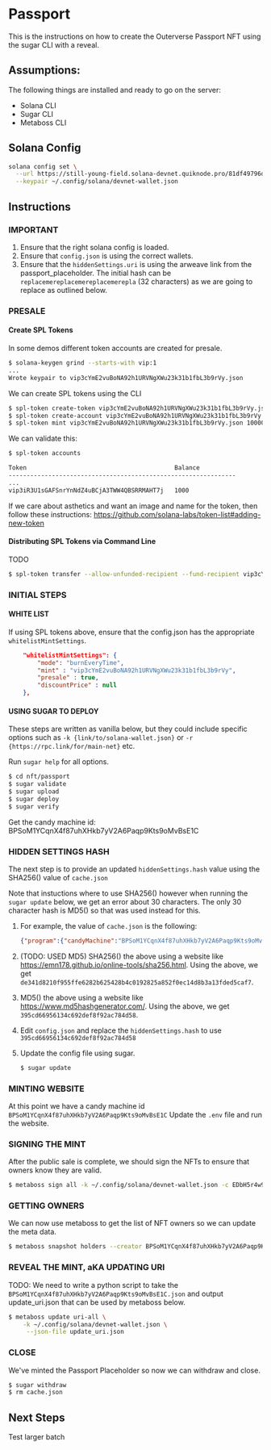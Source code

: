 # Passport 

This is the instructions on how to create the Outerverse Passport NFT
using the sugar CLI with a reveal.

## Assumptions:
The following things are installed and ready to go on the server:
- Solana CLI
- Sugar CLI
- Metaboss CLI

## Solana Config

```bash
solana config set \
  --url https://still-young-field.solana-devnet.quiknode.pro/81df49796d09f840779524549a89c1d8c9eefb42/ \
  --keypair ~/.config/solana/devnet-wallet.json
```

## Instructions

### IMPORTANT
1. Ensure that the right solana config is loaded.
1. Ensure that `config.json` is using the correct wallets.
1. Ensure that the `hiddenSettings.uri` is using the arweave link from the passport_placeholder.  The initial hash can be `replacemereplacemereplacemerepla` (32 characters) as we are going to replace as outlined below.

### PRESALE

#### Create SPL Tokens

In some demos different token accounts are created for presale.

```bash
$ solana-keygen grind --starts-with vip:1
...
Wrote keypair to vip3cYmE2vuBoNA92h1URVNgXWu23k31b1fbL3b9rVy.json
```

We can create SPL tokens using the CLI

```bash
$ spl-token create-token vip3cYmE2vuBoNA92h1URVNgXWu23k31b1fbL3b9rVy.json --decimals 0
$ spl-token create-account vip3cYmE2vuBoNA92h1URVNgXWu23k31b1fbL3b9rVy.json
$ spl-token mint vip3cYmE2vuBoNA92h1URVNgXWu23k31b1fbL3b9rVy.json 10000
```

We can validate this:
```bash
$ spl-token accounts

Token                                         Balance
---------------------------------------------------------------
...
vip3iR3U1sGAFSnrYnNdZ4uBCjA3TWW4QBSRRMAHT7j   1000
```

If we care about asthetics and want an image and name for the token, then follow
these instructions: https://github.com/solana-labs/token-list#adding-new-token

#### Distributing SPL Tokens via Command Line

TODO

```bash
$ spl-token transfer --allow-unfunded-recipient --fund-recipient vip3cYmE2vuBoNA92h1URVNgXWu23k31b1fbL3b9rVy 5 8tBxoLVjvAoCzYdENnNxP36MCvzKmiPhCgGB6xu4aVhE
```

### INITIAL STEPS

#### WHITE LIST

If using SPL tokens above, ensure that the config.json has the appropriate `whitelistMintSettings`.

```json
    "whitelistMintSettings": {
        "mode": "burnEveryTime",
        "mint" : "vip3cYmE2vuBoNA92h1URVNgXWu23k31b1fbL3b9rVy",
        "presale" : true,
        "discountPrice" : null
    },
```

#### USING SUGAR TO DEPLOY


These steps are written as vanilla below, but they could include specific options such as `-k {link/to/solana-wallet.json}` or `-r {https://rpc.link/for/main-net}` etc.  

Run `sugar help` for all options.

```bash
$ cd nft/passport
$ sugar validate
$ sugar upload
$ sugar deploy
$ sugar verify
```

Get the candy machine id: BPSoM1YCqnX4f87uhXHkb7yV2A6Paqp9Kts9oMvBsE1C

### HIDDEN SETTINGS HASH

The next step is to provide an updated `hiddenSettings.hash` value using the SHA256() value of `cache.json`

Note that instuctions where to use SHA256() however when running the `sugar update` below, we get an error about 30 characters.
The only 30 character hash is MD5() so that was used instead for this.

1. For example, the value of `cache.json` is the following:
    ```json
    {"program":{"candyMachine":"BPSoM1YCqnX4f87uhXHkb7yV2A6Paqp9Kts9oMvBsE1C","candyMachineCreator":"CUaPGmcmTiYTGCtderok5WPsENwrnqcNbWn5drdczyU2"},"items":{"0":{"name":"Testverse Passport #00000","image_hash":"fb29e9d83cc7963f90b045de01d45ffa7312b7793cba79ad5bc2c5c146956705","image_link":"https://arweave.net/WLNgbCx9afbfZkJ_2U8uHyGMGbh4tniSOSMFaD6wPmo","metadata_hash":"1e2762c81c12d7af8325a69f01a39b31c6d56cf1631f26b7b9689a1c36e41467","metadata_link":"https://arweave.net/66qabHg8n8cyWCmV7lACWS0iTuGu4E1uPRabb51npbE","onChain":false},"1":{"name":"Testverse Passport #00001","image_hash":"75f8ce39f970ebd559fb54be4cf344f84ddf5d3829270f39fc2eb8d405e1f2c1","image_link":"https://arweave.net/oaxV0RxLUnsJqVZS8FpR9XKulvoWSObCKvF0n8uVTuw","metadata_hash":"5651682bd3caad9f38d747d4684ec3c40a6201c7619d4140bb88ca3ec306e80c","metadata_link":"https://arweave.net/tHbMbBZI9Y1C30aG0_Ys-Cveb4k517OPkT0sJycFinI","onChain":false}}}
    ```

1. (TODO: USED MD5) SHA256() the above using a website like https://emn178.github.io/online-tools/sha256.html. Using the above, we get `de341d8210f955ffe6282b625428b4c0192825a852f0ec14d8b3a13fded5caf7`.

1. MD5() the above using a website like https://www.md5hashgenerator.com/. Using the above, we get `395cd66956134c692def8f92ac784d58`.

1. Edit `config.json` and replace the `hiddenSettings.hash` to use `395cd66956134c692def8f92ac784d58`

1. Update the config file using sugar.
    ```bash
    $ sugar update
    ```

### MINTING WEBSITE

At this point we have a candy machine id `BPSoM1YCqnX4f87uhXHkb7yV2A6Paqp9Kts9oMvBsE1C` 
Update the `.env` file and run the website.

### SIGNING THE MINT

After the public sale is complete, we should sign the NFTs to ensure that owners know they are valid.
```bash
$ metaboss sign all -k ~/.config/solana/devnet-wallet.json -c EDbH5r4w9e3TEdwfjpR5cLVnY4DyG742CKYgN94Ydns2 --v2
```

### GETTING OWNERS

We can now use metaboss to get the list of NFT owners so we can update the meta data.

```bash
$ metaboss snapshot holders --creator BPSoM1YCqnX4f87uhXHkb7yV2A6Paqp9Kts9oMvBsE1C --v2
```

### REVEAL THE MINT, aKA UPDATING URI

TODO: We need to write a python script to take the `BPSoM1YCqnX4f87uhXHkb7yV2A6Paqp9Kts9oMvBsE1C.json`
and output update_uri.json that can be used by metaboss below.

```bash
$ metaboss update uri-all \
    -k ~/.config/solana/devnet-wallet.json \
     --json-file update_uri.json
```

### CLOSE

We've minted the Passport Placeholder so now we can withdraw and close.
```bash
$ sugar withdraw
$ rm cache.json
```

## Next Steps

Test larger batch
